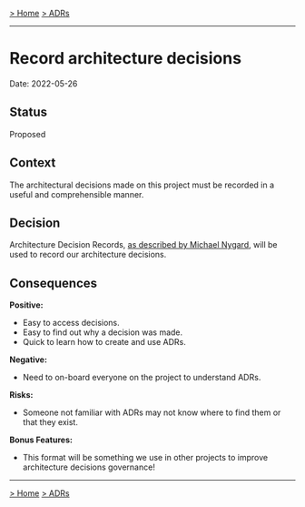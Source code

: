 [> Home](../README.md)    [> ADRs](README.md)

---

# Record architecture decisions

Date: 2022-05-26

## Status

Proposed

## Context

The architectural decisions made on this project must be recorded in a useful and comprehensible manner.

## Decision

Architecture Decision Records, [as described by Michael Nygard](http://thinkrelevance.com/blog/2011/11/15/documenting-architecture-decisions), will be used to record our architecture decisions.

## Consequences

**Positive:**

- Easy to access decisions.
- Easy to find out why a decision was made.
- Quick to learn how to create and use ADRs.

**Negative:**

- Need to on-board everyone on the project to understand ADRs.

**Risks:**

- Someone not familiar with ADRs may not know where to find them or that they exist.

**Bonus Features:**

- This format will be something we use in other projects to improve architecture decisions governance!

---

[> Home](../README.md)    [> ADRs](README.md)